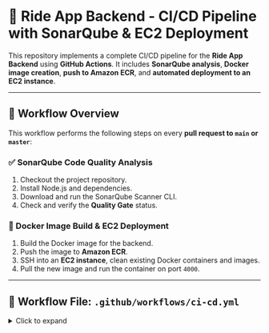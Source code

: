 # 🚗 Ride App Backend - CI/CD Pipeline with SonarQube & EC2 Deployment

This repository implements a complete CI/CD pipeline for the **Ride App Backend** using **GitHub Actions**. It includes **SonarQube analysis**, **Docker image creation**, **push to Amazon ECR**, and **automated deployment to an EC2 instance**.

---

## 📌 Workflow Overview

This workflow performs the following steps on every **pull request to `main` or `master`**:

### ✅ SonarQube Code Quality Analysis
1. Checkout the project repository.
2. Install Node.js and dependencies.
3. Download and run the SonarQube Scanner CLI.
4. Check and verify the **Quality Gate** status.

### 🐳 Docker Image Build & EC2 Deployment
1. Build the Docker image for the backend.
2. Push the image to **Amazon ECR**.
3. SSH into an **EC2 instance**, clean existing Docker containers and images.
4. Pull the new image and run the container on port `4000`.

---

## 📁 Workflow File: `.github/workflows/ci-cd.yml`

<details>
<summary>Click to expand</summary>

```yaml
<YOUR WORKFLOW YAML FILE HERE> 
